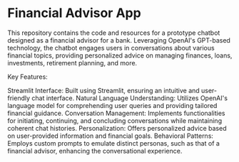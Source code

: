 # Financial Advisor App
This repository contains the code and resources for a prototype chatbot designed as a financial advisor for a bank. Leveraging OpenAI's GPT-based technology, the chatbot engages users in conversations about various financial topics, providing personalized advice on managing finances, loans, investments, retirement planning, and more.

Key Features:

Streamlit Interface: Built using Streamlit, ensuring an intuitive and user-friendly chat interface.
Natural Language Understanding: Utilizes OpenAI's language model for comprehending user queries and providing tailored financial guidance.
Conversation Management: Implements functionalities for initiating, continuing, and concluding conversations while maintaining coherent chat histories.
Personalization: Offers personalized advice based on user-provided information and financial goals.
Behavioral Patterns: Employs custom prompts to emulate distinct personas, such as that of a financial advisor, enhancing the conversational experience.

